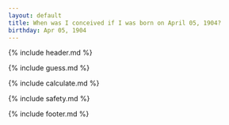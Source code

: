 ```yaml
---
layout: default
title: When was I conceived if I was born on April 05, 1904?
birthday: Apr 05, 1904
---
```


{% include header.md %}

{% include guess.md %}

{% include calculate.md %}

{% include safety.md %}

{% include footer.md %}



